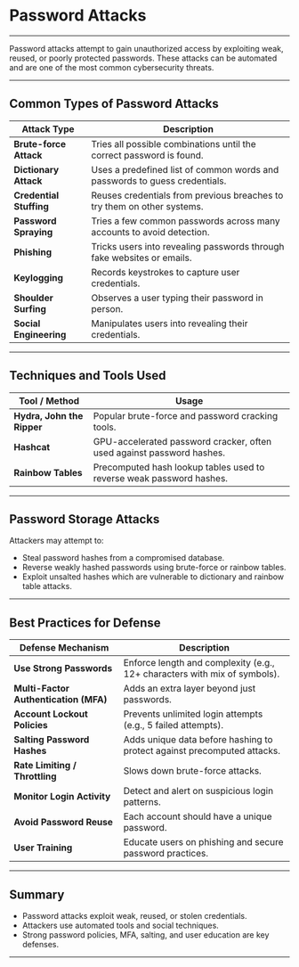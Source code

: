 # Password Attacks

---

Password attacks attempt to gain unauthorized access by exploiting weak, reused, or poorly protected passwords. These attacks can be automated and are one of the most common cybersecurity threats.

---

## Common Types of Password Attacks

| Attack Type              | Description                                                                 |
|--------------------------|-----------------------------------------------------------------------------|
| **Brute-force Attack**   | Tries all possible combinations until the correct password is found.        |
| **Dictionary Attack**    | Uses a predefined list of common words and passwords to guess credentials.  |
| **Credential Stuffing**  | Reuses credentials from previous breaches to try them on other systems.     |
| **Password Spraying**    | Tries a few common passwords across many accounts to avoid detection.       |
| **Phishing**             | Tricks users into revealing passwords through fake websites or emails.      |
| **Keylogging**           | Records keystrokes to capture user credentials.                             |
| **Shoulder Surfing**     | Observes a user typing their password in person.                            |
| **Social Engineering**   | Manipulates users into revealing their credentials.                         |

---

## Techniques and Tools Used

| Tool / Method        | Usage                                                                 |
|----------------------|-----------------------------------------------------------------------|
| **Hydra, John the Ripper** | Popular brute-force and password cracking tools.              |
| **Hashcat**           | GPU-accelerated password cracker, often used against password hashes. |
| **Rainbow Tables**    | Precomputed hash lookup tables used to reverse weak password hashes. |

---

## Password Storage Attacks

Attackers may attempt to:

- Steal password hashes from a compromised database.
- Reverse weakly hashed passwords using brute-force or rainbow tables.
- Exploit unsalted hashes which are vulnerable to dictionary and rainbow table attacks.

---

## Best Practices for Defense

| Defense Mechanism           | Description                                                                 |
|-----------------------------|-----------------------------------------------------------------------------|
| **Use Strong Passwords**    | Enforce length and complexity (e.g., 12+ characters with mix of symbols).   |
| **Multi-Factor Authentication (MFA)** | Adds an extra layer beyond just passwords.                       |
| **Account Lockout Policies**| Prevents unlimited login attempts (e.g., 5 failed attempts).                |
| **Salting Password Hashes** | Adds unique data before hashing to protect against precomputed attacks.     |
| **Rate Limiting / Throttling** | Slows down brute-force attacks.                                        |
| **Monitor Login Activity**  | Detect and alert on suspicious login patterns.                             |
| **Avoid Password Reuse**    | Each account should have a unique password.                               |
| **User Training**           | Educate users on phishing and secure password practices.                   |

---

## Summary

- Password attacks exploit weak, reused, or stolen credentials.
- Attackers use automated tools and social techniques.
- Strong password policies, MFA, salting, and user education are key defenses.

---
